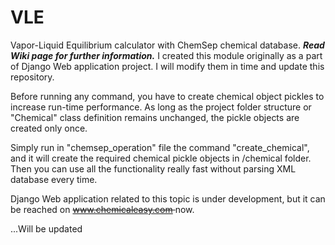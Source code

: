 # VLE
Vapor-Liquid Equilibrium calculator with ChemSep chemical database.
***Read Wiki page for further information.***
I created this module originally as a part of Django Web application project. I will modify them in time and update this repository.

Before running any command, you have to create chemical object pickles to increase run-time performance. As long as the project folder 
structure or "Chemical" class definition remains unchanged, the pickle objects are created only once. 

Simply run in "chemsep_operation" file the command "create_chemical", and it will create the required chemical pickle objects in /chemical 
folder. Then you can use all the functionality really fast without parsing XML database every time. 

Django Web application related to this topic is under development, but it can be reached on <s>www.chemicaleasy.com </s> now. 


...Will be updated
